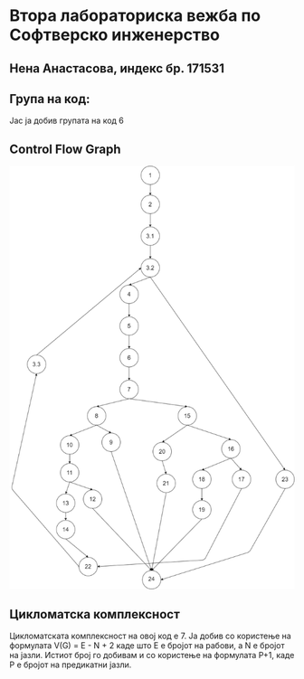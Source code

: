 # Втора лабораториска вежба по Софтверско инженерство  
## Нена Анастасова, индекс бр. 171531  
## Група на код:  
Јас ја добив групата на код 6  
  
## Control Flow Graph
![slika na graf](SILab2.png)  
  
## Цикломатска комплексност  
Цикломатската комплексност на овој код е 7. Ја добив со користење на формулата V(G) = E - N + 2 каде што E е бројот на рабови, а N е бројот на јазли. Истиот број го добивам и со користење на формулата P+1, каде P е бројот на предикатни јазли.
